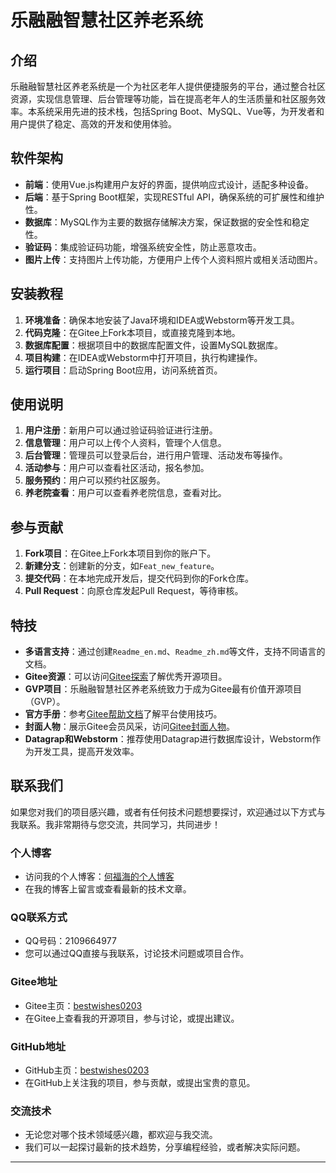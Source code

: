 # 乐融融智慧社区养老系统

## 介绍
乐融融智慧社区养老系统是一个为社区老年人提供便捷服务的平台，通过整合社区资源，实现信息管理、后台管理等功能，旨在提高老年人的生活质量和社区服务效率。本系统采用先进的技术栈，包括Spring Boot、MySQL、Vue等，为开发者和用户提供了稳定、高效的开发和使用体验。

## 软件架构
- **前端**：使用Vue.js构建用户友好的界面，提供响应式设计，适配多种设备。
- **后端**：基于Spring Boot框架，实现RESTful API，确保系统的可扩展性和维护性。
- **数据库**：MySQL作为主要的数据存储解决方案，保证数据的安全性和稳定性。
- **验证码**：集成验证码功能，增强系统安全性，防止恶意攻击。
- **图片上传**：支持图片上传功能，方便用户上传个人资料照片或相关活动图片。

## 安装教程

1. **环境准备**：确保本地安装了Java环境和IDEA或Webstorm等开发工具。
2. **代码克隆**：在Gitee上Fork本项目，或直接克隆到本地。
3. **数据库配置**：根据项目中的数据库配置文件，设置MySQL数据库。
4. **项目构建**：在IDEA或Webstorm中打开项目，执行构建操作。
5. **运行项目**：启动Spring Boot应用，访问系统首页。

## 使用说明

1. **用户注册**：新用户可以通过验证码验证进行注册。
2. **信息管理**：用户可以上传个人资料，管理个人信息。
3. **后台管理**：管理员可以登录后台，进行用户管理、活动发布等操作。
4. **活动参与**：用户可以查看社区活动，报名参加。
5. **服务预约**：用户可以预约社区服务。
6. **养老院查看**：用户可以查看养老院信息，查看对比。

## 参与贡献

1. **Fork项目**：在Gitee上Fork本项目到你的账户下。
2. **新建分支**：创建新的分支，如`Feat_new_feature`。
3. **提交代码**：在本地完成开发后，提交代码到你的Fork仓库。
4. **Pull Request**：向原仓库发起Pull Request，等待审核。

## 特技

- **多语言支持**：通过创建`Readme_en.md`、`Readme_zh.md`等文件，支持不同语言的文档。
- **Gitee资源**：可以访问[Gitee探索](https://gitee.com/explore)了解优秀开源项目。
- **GVP项目**：乐融融智慧社区养老系统致力于成为Gitee最有价值开源项目（GVP）。
- **官方手册**：参考[Gitee帮助文档](https://gitee.com/help)了解平台使用技巧。
- **封面人物**：展示Gitee会员风采，访问[Gitee封面人物](https://gitee.com/gitee-stars/)。
- **Datagrap和Webstorm**：推荐使用Datagrap进行数据库设计，Webstorm作为开发工具，提高开发效率。

## 联系我们

如果您对我们的项目感兴趣，或者有任何技术问题想要探讨，欢迎通过以下方式与我联系。我非常期待与您交流，共同学习，共同进步！

### 个人博客
- 访问我的个人博客：[何福海的个人博客](https://bestwishes0203.gitee.io/blog/)
- 在我的博客上留言或查看最新的技术文章。

### QQ联系方式
- QQ号码：2109664977
- 您可以通过QQ直接与我联系，讨论技术问题或项目合作。

### Gitee地址
- Gitee主页：[bestwishes0203](https://gitee.com/bestwishes0203)
- 在Gitee上查看我的开源项目，参与讨论，或提出建议。

### GitHub地址
- GitHub主页：[bestwishes0203](https://github.com/bestwishes0203)
- 在GitHub上关注我的项目，参与贡献，或提出宝贵的意见。

### 交流技术
- 无论您对哪个技术领域感兴趣，都欢迎与我交流。
- 我们可以一起探讨最新的技术趋势，分享编程经验，或者解决实际问题。

---
